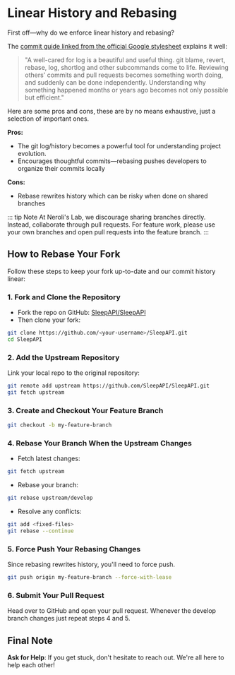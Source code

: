 # Linear History and Rebasing

First off—why do we enforce linear history and rebasing?

The [commit guide linked from the official Google stylesheet](https://cbea.ms/git-commit) explains it well:

> "A well-cared for log is a beautiful and useful thing. git blame, revert, rebase, log, shortlog and other subcommands come to life. Reviewing others' commits and pull requests becomes something worth doing, and suddenly can be done independently. Understanding why something happened months or years ago becomes not only possible but efficient."

Here are some pros and cons, these are by no means exhaustive, just a selection of important ones.

**Pros:**

- The git log/history becomes a powerful tool for understanding project evolution.
- Encourages thoughtful commits—rebasing pushes developers to organize their commits locally

**Cons:**

- Rebase rewrites history which can be risky when done on shared branches

::: tip Note
At Neroli's Lab, we discourage sharing branches directly. Instead, collaborate through pull requests. For feature work, please use your own branches and open pull requests into the feature branch.
:::

## How to Rebase Your Fork

Follow these steps to keep your fork up-to-date and our commit history linear:

### 1. Fork and Clone the Repository

- Fork the repo on GitHub: [SleepAPI/SleepAPI](https://github.com/SleepAPI/SleepAPI)
- Then clone your fork:

```bash
git clone https://github.com/<your-username>/SleepAPI.git
cd SleepAPI
```

### 2. Add the Upstream Repository

Link your local repo to the original repository:

```bash
git remote add upstream https://github.com/SleepAPI/SleepAPI.git
git fetch upstream
```

### 3. Create and Checkout Your Feature Branch

```bash
git checkout -b my-feature-branch
```

### 4. Rebase Your Branch When the Upstream Changes

- Fetch latest changes:

```bash
git fetch upstream
```

- Rebase your branch:

```bash
git rebase upstream/develop
```

- Resolve any conflicts:

```bash
git add <fixed-files>
git rebase --continue
```

### 5. Force Push Your Rebasing Changes

Since rebasing rewrites history, you'll need to force push.

```bash
git push origin my-feature-branch --force-with-lease
```

### 6. Submit Your Pull Request

Head over to GitHub and open your pull request. Whenever the develop branch changes just repeat steps 4 and 5.

## Final Note

**Ask for Help**: If you get stuck, don't hesitate to reach out. We're all here to help each other!
